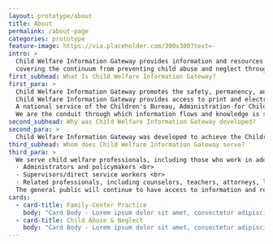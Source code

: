 ```yaml
---
layout: prototype/about
title: About
permalink: /about-page
categories: prototype
feature-image: https://via.placeholder.com/300x300?text=-
intro: >
  Child Welfare Information Gateway provides information and resources on a wide range of child welfare topics,
  covering the continuum from preventing child abuse and neglect through adoption. To support professionals working with children and families involved with child welfare, we offer current information, research, statistics, best practices, and other materials on the topics listed below.
first_subhead: What Is Child Welfare Information Gateway?
first_para: >
  Child Welfare Information Gateway promotes the safety, permanency, and well-being of children and families by connecting child welfare professionals, including those working in adoption and other related fields, to essential information and resources to help them address the needs of children and families in their communities.
  Child Welfare Information Gateway provides access to print and electronic publications, websites, and online databases covering a wide range of topics from prevention to permanency, including child welfare, child abuse and neglect, adoption, search and reunion, and much more. <br><br>
  A national service of the Children's Bureau, Administration for Children and Families, U.S. Department of Health and Human Services, Child Welfare Information Gateway consolidates and expands upon the services formerly provided by the National Adoption Information Clearinghouse (NAIC) and the National Clearinghouse on Child Abuse and Neglect Information (NCCANI). <br><br>
  We are the conduit through which information flows and knowledge is shared. We are not a provider of child welfare services. Instead, we provide child welfare and other related professionals with the connection to the best information and resources to help them protect children and strengthen families.
second_subhead: Why was Child Welfare Information Gateway developed?
second_para: >
  Child Welfare Information Gateway was developed to achieve the Children's Bureau's vision of a single informational resource for the field covering its entire topical scope. Information Gateway aligns our services and products to better reflect our values and be more responsive to the needs and priorities of Federal, State, and local child welfare agencies. For child welfare and many other related professionals, Information Gateway is the one stop for a full continuum of timely resources, including essential information on programs, research, laws and policies, training approaches, and statistics.
third_subhead: Whom does Child Welfare Information Gateway serve?
third_para: >
  We serve child welfare professionals, including those who work in adoption and other related fields. Our primary target audience includes: <br>
  · Administrators and policymakers <br>
  · Supervisors/direct service workers <br>
  · Related professionals, including counselors, teachers, attorneys, law enforcement officials, and others <br>
  The general public will continue to have access to information and resources, including our factsheets for families and adoption and foster care information.
cards:
  - card-title: Family-Center Practice
    body: "Card Body - Lorem ipsum dolor sit amet, consectetur adipiscing elit, sed do eiusmod tempor incididunt ut labore et dolore magna aliqua. "
  - card-title: Child Abuse & Neglect
    body: "Card Body - Lorem ipsum dolor sit amet, consectetur adipiscing elit, sed do eiusmod tempor incididunt ut labore et dolore magna aliqua. "
---
```


